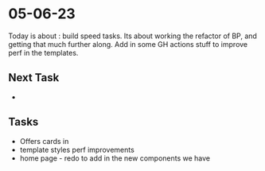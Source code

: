 # 05-06-23

Today is about : build speed tasks. Its about working the refactor of BP, and getting that much further along.
Add in some GH actions stuff to improve perf in the templates.

## Next Task

-

## Tasks

- Offers cards in
- template styles perf improvements
- home page - redo to add in the new components we have